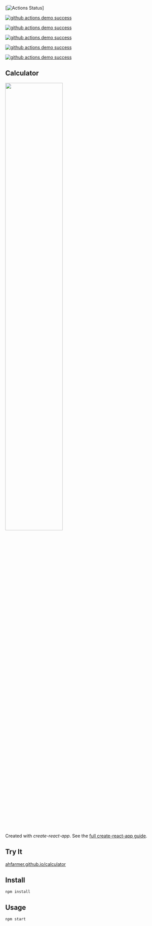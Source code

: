 [![Actions Status](https://github.com/torreypjones/calculator/workflows/github%20actions%20demo%20success/badge.svg)]



[![github actions demo success](https://github.com/torreypjones/calculator/actions/workflows/github-actions-demo-success.yml/badge.svg?event=workflow_run)](https://github.com/torreypjones/calculator/actions/workflows/github-actions-demo-success.yml)

[![github actions demo success](https://github.com/torreypjones/calculator/actions/workflows/github-actions-demo-success.yml/badge.svg?event=watch)](https://github.com/torreypjones/calculator/actions/workflows/github-actions-demo-success.yml)

[![github actions demo success](https://github.com/torreypjones/calculator/actions/workflows/github-actions-demo-success.yml/badge.svg?event=status)](https://github.com/torreypjones/calculator/actions/workflows/github-actions-demo-success.yml)

[![github actions demo success](https://github.com/torreypjones/calculator/actions/workflows/github-actions-demo-success.yml/badge.svg)](https://github.com/torreypjones/calculator/actions/workflows/github-actions-demo-success.yml)

[![github actions demo success](https://github.com/torreypjones/calculator/actions/workflows/github-actions-demo-success.yml/badge.svg?event=release)](https://github.com/torreypjones/calculator/actions/workflows/github-actions-demo-success.yml)

Calculator
---
<img src="Logotype primary.png" width="60%" height="60%" />

Created with *create-react-app*. See the [full create-react-app guide](https://github.com/facebookincubator/create-react-app/blob/master/packages/react-scripts/template/README.md).



Try It
---

[ahfarmer.github.io/calculator](https://ahfarmer.github.io/calculator/)



Install
---

`npm install`



Usage
---

`npm start`

